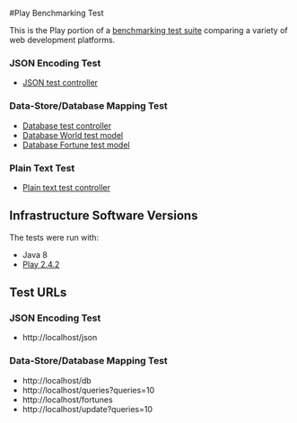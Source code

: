 #Play Benchmarking Test

This is the Play portion of a [benchmarking test suite](../) comparing a variety of web development platforms.

### JSON Encoding Test

* [JSON test controller](app/controllers/Application.java)

### Data-Store/Database Mapping Test

* [Database test controller](app/controllers/Application.java)
* [Database World test model](app/models/World.java)
* [Database Fortune test model](app/models/Fortune.java)

### Plain Text Test

* [Plain text test controller](app/controllers/Application.java)

## Infrastructure Software Versions
The tests were run with:

* Java 8
* [Play 2.4.2](http://http://www.playframework.com/)

## Test URLs
### JSON Encoding Test

* http://localhost/json

### Data-Store/Database Mapping Test

* http://localhost/db
* http://localhost/queries?queries=10
* http://localhost/fortunes
* http://localhost/update?queries=10

